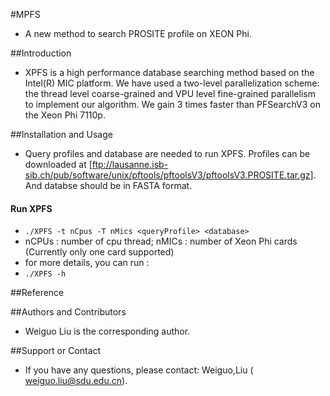 #MPFS

*  A new method to search PROSITE profile on XEON Phi.

##Introduction
* XPFS is a high performance database searching method based on the Intel(R) MIC platform. We have used a two-level parallelization scheme: the thread level coarse-grained and VPU level fine-grained parallelism to implement our algorithm. We gain 3 times faster than PFSearchV3 on the Xeon Phi 7110p.

##Installation and Usage
* Query profiles and database are needed to run XPFS. Profiles can be downloaded at [ftp://lausanne.isb-sib.ch/pub/software/unix/pftools/pftoolsV3/pftoolsV3.PROSITE.tar.gz]. And databse should be in FASTA format.

#### Run XPFS 
  * `./XPFS -t nCpus -T nMics <queryProfile> <database>` 
  * nCPUs : number of cpu thread; nMICs : number of Xeon Phi cards (Currently only one card supported)
  * for more details, you can run :
  * `./XPFS -h`


##Reference

##Authors and Contributors
* Weiguo Liu is the corresponding author.

##Support or Contact
* If you have any questions, please contact: Weiguo,Liu ( weiguo.liu@sdu.edu.cn).
